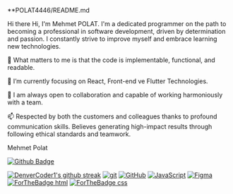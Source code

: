 **POLAT4446/README.md

Hi there
Hi, I'm Mehmet POLAT. I'm a dedicated programmer on the path to becoming a professional in software development, driven by determination and passion. I constantly strive to improve myself and embrace learning new technologies.

👀 What matters to me is that the code is implementable, functional, and readable.

🌱 I’m currently focusing on React, Front-end ve Flutter Technologies.

👯 I am always open to collaboration and capable of working harmoniously with a team.

📫 Respected by both the customers and colleagues thanks to profound communication skills. Believes generating high-impact results through following ethical standards and teamwork.

Mehmet Polat

[![Github Badge](https://img.shields.io/badge/-Github-000?style=quare&labelColor=000&logo=Github&logoColor=white&link=link)](link) 

[![DenverCoder1's github streak](https://github-readme-streak-stats.herokuapp.com/?user=Naereen&theme=blue-green)](https://github.com/DenverCoder1/github-readme-streak-stats)
[![git](https://img.shields.io/badge/--F05032?logo=git&logoColor=ffffff)](http://git-scm.com/)
[![GitHub](https://badgen.net/badge/icon/github?icon=github&label)](https://github.com)
[![JavaScript](https://img.shields.io/badge/--F7DF1E?logo=javascript&logoColor=000)](https://www.javascript.com/)
[![Figma](https://img.shields.io/badge/--F24E1E?logo=figma&logoColor=ffffff)](https://www.figma.com/)
[![ForTheBadge html](http://ForTheBadge.com/images/badges/uses-html.svg)](http://ForTheBadge.com)
[![ForTheBadge css](http://ForTheBadge.com/images/badges/uses-css.svg)](http://ForTheBadge.com)

